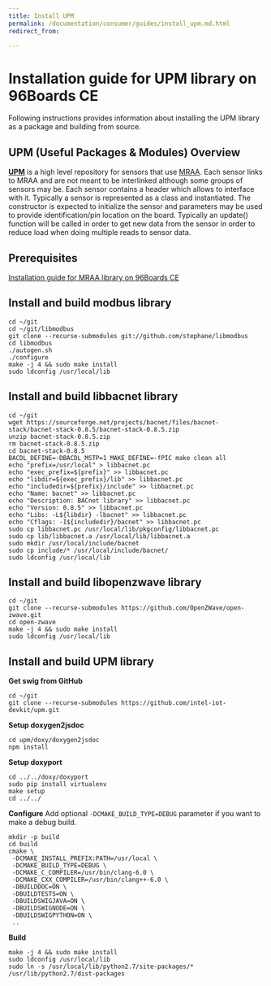 ```yaml
---
title: Install UPM
permalink: /documentation/consumer/guides/install_upm.md.html
redirect_from:

---
```


# Installation guide for UPM library on 96Boards CE

Following instructions provides information about installing the UPM library as a package and building from source.

## UPM (Useful Packages & Modules) Overview
**[UPM](https://iotdk.intel.com/docs/master/upm/)** is a high level repository for sensors that use [MRAA](https://iotdk.intel.com/docs/master/mraa/).
Each sensor links to MRAA and are not meant to be interlinked although some groups of sensors may be.
Each sensor contains a header which allows to interface with it.
Typically a sensor is represented as a class and instantiated.
The constructor is expected to initialize the sensor and parameters may be used to provide identification/pin location on the board.
Typically an update() function will be called in order to get new data from the sensor in order to reduce load when doing multiple reads to sensor data.

## Prerequisites
[Installation guide for MRAA library on 96Boards CE](mraa/install.md)

## Install and build modbus library

```shell
cd ~/git
cd ~/git/libmodbus
git clone --recurse-submodules git://github.com/stephane/libmodbus
cd libmodbus
./autogen.sh
./configure
make -j 4 && sudo make install
sudo ldconfig /usr/local/lib
```

## Install and build libbacnet library

```shell
cd ~/git
wget https://sourceforge.net/projects/bacnet/files/bacnet-stack/bacnet-stack-0.8.5/bacnet-stack-0.8.5.zip
unzip bacnet-stack-0.8.5.zip
rm bacnet-stack-0.8.5.zip
cd bacnet-stack-0.8.5
BACDL_DEFINE=-DBACDL_MSTP=1 MAKE_DEFINE=-fPIC make clean all
echo "prefix=/usr/local" > libbacnet.pc
echo "exec_prefix=${prefix}" >> libbacnet.pc
echo "libdir=${exec_prefix}/lib" >> libbacnet.pc
echo "includedir=${prefix}/include" >> libbacnet.pc
echo "Name: bacnet" >> libbacnet.pc
echo "Description: BACnet library" >> libbacnet.pc
echo "Version: 0.8.5" >> libbacnet.pc
echo "Libs: -L${libdir} -lbacnet" >> libbacnet.pc
echo "Cflags: -I${includedir}/bacnet" >> libbacnet.pc
sudo cp libbacnet.pc /usr/local/lib/pkgconfig/libbacnet.pc
sudo cp lib/libbacnet.a /usr/local/lib/libbacnet.a
sudo mkdir /usr/local/include/bacnet
sudo cp include/* /usr/local/include/bacnet/
sudo ldconfig /usr/local/lib
```

## Install and build libopenzwave library
```shell
cd ~/git
git clone --recurse-submodules https://github.com/OpenZWave/open-zwave.git
cd open-zwave
make -j 4 && sudo make install
sudo ldconfig /usr/local/lib
```

## Install and build UPM library

**Get swig from GitHub**

```shell
cd ~/git
git clone --recurse-submodules https://github.com/intel-iot-devkit/upm.git
```

**Setup doxygen2jsdoc**

```shell
cd upm/doxy/doxygen2jsdoc
npm install
```

**Setup doxyport**

```shell
cd ../../doxy/doxyport
sudo pip install virtualenv
make setup
cd ../../
```

**Configure**
Add optional ```-DCMAKE_BUILD_TYPE=DEBUG``` parameter if you want to make a debug build.

```shell
mkdir -p build
cd build
cmake \
 -DCMAKE_INSTALL_PREFIX:PATH=/usr/local \
 -DCMAKE_BUILD_TYPE=DEBUG \
 -DCMAKE_C_COMPILER=/usr/bin/clang-6.0 \
 -DCMAKE_CXX_COMPILER=/usr/bin/clang++-6.0 \
 -DBUILDDOC=ON \
 -DBUILDTESTS=ON \
 -DBUILDSWIGJAVA=ON \
 -DBUILDSWIGNODE=ON \
 -DBUILDSWIGPYTHON=ON \
 ..
```

**Build**

```shell
make -j 4 && sudo make install
sudo ldconfig /usr/local/lib
sudo ln -s /usr/local/lib/python2.7/site-packages/* /usr/lib/python2.7/dist-packages
```
